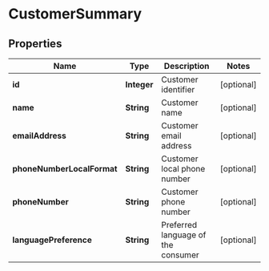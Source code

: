
# CustomerSummary

## Properties
Name | Type | Description | Notes
------------ | ------------- | ------------- | -------------
**id** | **Integer** | Customer identifier |  [optional]
**name** | **String** | Customer name |  [optional]
**emailAddress** | **String** | Customer email address |  [optional]
**phoneNumberLocalFormat** | **String** | Customer local phone number |  [optional]
**phoneNumber** | **String** | Customer phone number |  [optional]
**languagePreference** | **String** | Preferred language of the consumer |  [optional]



